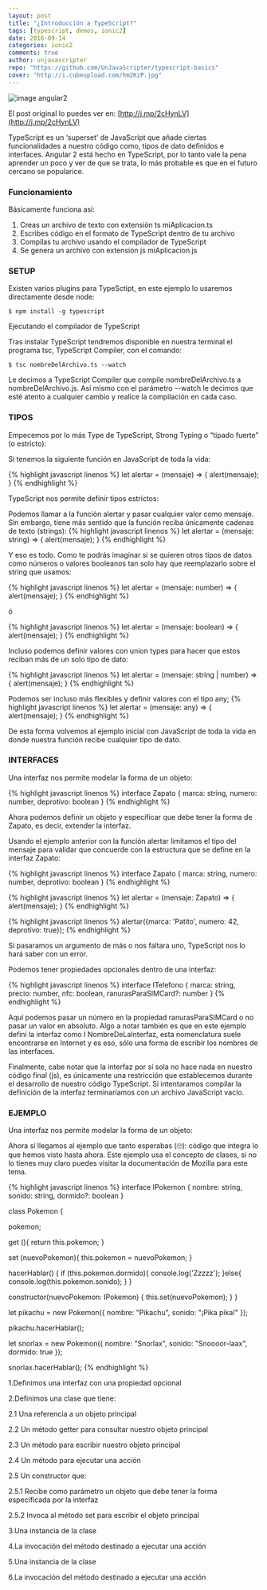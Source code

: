 ```yaml
---
layout: post
title: "¿Introducción a TypeScript?"
tags: [typescript, demos, ionic2]  
date: 2016-09-14
categories: ionic2
comments: true
author: unjavascripter
repo: "https://github.com/UnJavaScripter/typescript-basics"
cover: "http://i.cubeupload.com/hm2KzP.jpg"
---
```


<img src="http://i.cubeupload.com/hm2KzP.jpg" class="img-responsive" alt="image angular2"/>

El post original lo puedes ver en: [http://j.mp/2cHynLV](http://j.mp/2cHynLV)

TypeScript es un ‘superset’ de JavaScript que añade ciertas funcionalidades a nuestro código como, tipos de dato definidos e interfaces. Angular 2 está hecho en TypeScript, por lo tanto vale la pena aprender un poco y ver de que se trata, lo más probable es que en el futuro cercano se popularice.

### Funcionamiento

Básicamente funciona así:

1. Creas un archivo de texto con extensión ts miAplicacion.ts
2. Escribes código en el formato de TypeScript dentro de tu archivo
3. Compilas tu archivo usando el compilador de TypeScript
4. Se genera un archivo con extensión js miAplicacion.js

### SETUP

Existen varios plugins para TypeSctipt, en este ejemplo lo usaremos directamente desde node:

```
$ npm install -g typescript
```

Ejecutando el compilador de TypeScript

Tras instalar TypeScript tendremos disponible en nuestra terminal el programa tsc, TypeScript Compiler, con el comando:

```
$ tsc nombreDelArchivo.ts --watch
```

Le decimos a TypeScript Compiler que compile nombreDelArchivo.ts a nombreDelArchivo.js. Así mismo con el parámetro --watch le decimos que esté atento a cualquier cambio y realice la compilación en cada caso.

### TIPOS

Empecemos por lo más Type de TypeScript, Strong Typing o “tipado fuerte” (o estricto):

Si tenemos la siguiente función en JavaScript de toda la vida:

{% highlight javascript linenos %}
let alertar = (mensaje) => {
  alert(mensaje);
}
{% endhighlight %}

TypeScript nos permite definir tipos estrictos:

Podemos llamar a la función alertar y pasar cualquier valor como mensaje. Sin embargo, tiene más sentido que la función reciba únicamente cadenas de texto (strings):
{% highlight javascript linenos %}
let alertar = (mensaje: string) => {
  alert(mensaje);
}
{% endhighlight %}

Y eso es todo. Como te podrás imaginar si se quieren otros tipos de datos como números o valores booleanos tan solo hay que reemplazarlo sobre el string que usamos:

{% highlight javascript linenos %}
let alertar = (mensaje: number) => {
  alert(mensaje);
}
{% endhighlight %}

ó

{% highlight javascript linenos %}
let alertar = (mensaje: boolean) => {
  alert(mensaje);
}
{% endhighlight %}

Incluso podemos definir valores con union types para hacer que estos reciban más de un solo tipo de dato:

{% highlight javascript linenos %}
let alertar = (mensaje: string | number) => {
  alert(mensaje);
}
{% endhighlight %}

Podemos ser incluso más flexibles y definir valores con el tipo any;
{% highlight javascript linenos %}
let alertar = (mensaje: any) => {
  alert(mensaje);
}
{% endhighlight %}

De esta forma volvemos al ejemplo inicial con JavaScript de toda la vida en donde nuestra función recibe cualquier tipo de dato.

### INTERFACES

Una interfaz nos permite modelar la forma de un objeto:


{% highlight javascript linenos %}
interface Zapato {
  marca: string,
  numero: number,
  deprotivo: boolean
}
{% endhighlight %}


Ahora podemos definir un objeto y especificar que debe tener la forma de Zapato, es decir, extender la interfaz.

Usando el ejemplo anterior con la función alertar limitamos el tipo del mensaje para validar que concuerde con la estructura que se define en la interfaz Zapato:

{% highlight javascript linenos %}
interface Zapato {
  marca: string,
  numero: number,
  deprotivo: boolean
}
{% endhighlight %}

{% highlight javascript linenos %}
let alertar = (mensaje: Zapato) => {
  alert(mensaje);
}
{% endhighlight %}

{% highlight javascript linenos %}
alertar({marca: 'Patito', numero: 42, deprotivo: true});
{% endhighlight %}

Si pasaramos un argumento de más o nos faltara uno, TypeScript nos lo hará saber con un error.

Podemos tener propiedades opcionales dentro de una interfaz:

{% highlight javascript linenos %}
interface ITelefono {
  marca: string,
  precio: number,
  nfc: boolean,
  ranurasParaSIMCard?: number
}
{% endhighlight %}

Aquí podemos pasar un número en la propiedad ranurasParaSIMCard o no pasar un valor en absoluto. Algo a notar también es que en este ejemplo definí la interfaz como I NombreDeLaInterfaz, esta nomenclatura suele encontrarse en Internet y es eso, sólo una forma de escribir los nombres de las interfaces.

Finalmente, cabe notar que la interfaz por sí sola no hace nada en nuestro código final (js), es únicamente una restricción que establecemos durante el desarrollo de nuestro código TypeScript. Si intentaramos compilar la definición de la interfaz terminaríamos con un archivo JavaScript vacío.

### EJEMPLO

Una interfaz nos permite modelar la forma de un objeto:

Ahora sí llegamos al ejemplo que tanto esperabas (🙄): código que integra lo que hemos visto hasta ahora. Este ejemplo usa el concepto de clases, si no lo tienes muy claro puedes visitar la documentación de Mozilla para este tema.

{% highlight javascript linenos %}
interface IPokemon {
    nombre: string,
    sonido: string,
    dormido?: boolean
}

class Pokemon {
  
  pokemon;
    
  get (){
    return this.pokemon;
  }

  set (nuevoPokemon){
    this.pokemon = nuevoPokemon;
  }
  
  hacerHablar() {
    if (this.pokemon.dormido){
      console.log('Zzzzz');
    }else{
      console.log(this.pokemon.sonido);
    }
  }

  constructor(nuevoPokemon: IPokemon) {
    this.set(nuevoPokemon);
  }
}


let pikachu = new Pokemon({ nombre: "Pikachu", sonido: "¡Pika pika!" });

pikachu.hacerHablar();

let snorlax = new Pokemon({ nombre: "Snorlax", sonido: "Snoooor-laax", dormido: true });

snorlax.hacerHablar();
{% endhighlight %}

1.Definimos una interfaz con una propiedad opcional

2.Definimos una clase que tiene:

2.1 Una referencia a un objeto principal

2.2 Un método getter para consultar nuestro objeto principal

2.3 Un método para escribir nuestro objeto principal

2.4 Un método para ejecutar una acción

2.5 Un constructor que:

2.5.1 Recibe como parámetro un objeto que debe tener la forma especificada por la interfaz

2.5.2 Invoca al método set para escribir el objeto principal

3.Una instancia de la clase

4.La invocación del método destinado a ejecutar una acción

5.Una instancia de la clase

6.La invocación del método destinado a ejecutar una acción